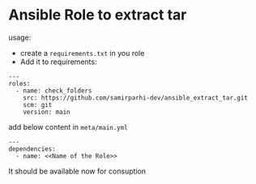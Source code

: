 # Ansible Role to extract tar

usage:
- create a `requirements.txt` in you role 
- Add it to requirements:
```
---
roles:
  - name: check_folders
    src: https://github.com/samirparhi-dev/ansible_extract_tar.git
    scm: git
    version: main
```

add below content in `meta/main.yml`
```
---
dependencies:
  - name: <<Name of the Role>>
```

It should be available now for consuption
